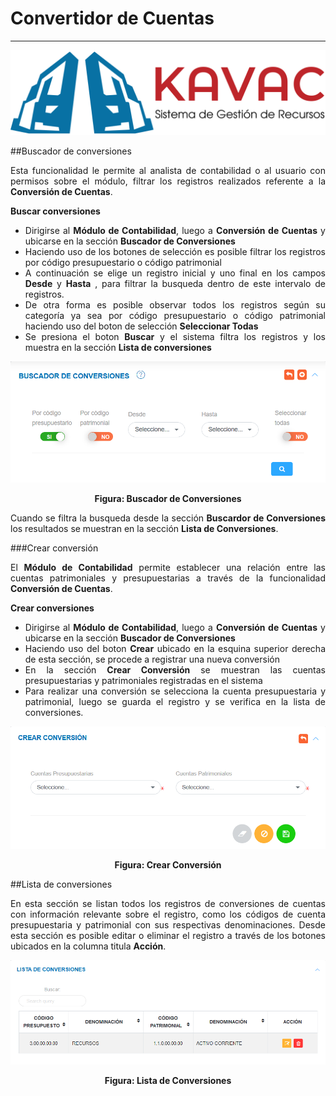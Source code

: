 # Convertidor de Cuentas
************************
<div style="text-align: justify;">

![Screenshot](img/logokavac.png#imagen)

##Buscador de conversiones

Esta funcionalidad le permite al analista de contabilidad o al usuario con permisos sobre el módulo, filtrar los registros realizados referente a la **Conversión de Cuentas**. 

**Buscar conversiones**

- Dirigirse al **Módulo de Contabilidad**, luego a **Conversión de Cuentas** y ubicarse en la sección **Buscador de Conversiones**
- Haciendo uso de los botones de selección es posible filtrar los registros por código
presupuestario o código patrimonial 
- A continuación se elige un registro inicial y uno final en los campos **Desde** y **Hasta** , para filtrar la busqueda dentro de este intervalo de registros. 
- De otra forma es posible observar todos los registros según su categoría ya sea por código presupuestario o código patrimonial haciendo uso del boton de selección **Seleccionar Todas**
- Se presiona el boton **Buscar** y el sistema filtra los registros y los muestra en la sección **Lista de conversiones**

![Screenshot](img/Buscador_conversiones.png#imagen)<div style="text-align: center;font-weight: bold">Figura: Buscador de Conversiones</div>

Cuando se filtra la busqueda desde la sección **Buscardor de Conversiones** los resultados se muestran en la sección **Lista de Conversiones**.  

###Crear conversión

El **Módulo de Contabilidad** permite establecer una relación entre las 
cuentas patrimoniales y presupuestarias a través de la funcionalidad 
**Conversión de Cuentas**. 

**Crear conversiones**

- Dirigirse al **Módulo de Contabilidad**, luego a **Conversión de Cuentas** y ubicarse en la sección **Buscador de Conversiones**
- Haciendo uso del boton **Crear** ubicado en la esquina superior derecha de esta sección, se procede a registrar una nueva conversión
- En la sección **Crear Conversión** se muestran las cuentas presupuestarias y  patrimoniales registradas en el sistema 
- Para realizar una conversión se selecciona la cuenta presupuestaria y patrimonial, luego se guarda el registro y se verifica en la lista de conversiones.  

![Screenshot](img/crear_conversion.png#imagen)<div style="text-align: center;font-weight: bold">Figura: Crear Conversión</div>

##Lista de conversiones 

En esta sección se listan todos los registros de conversiones de cuentas con información relevante sobre el registro, como los códigos de cuenta presupuestaria y patrimonial con sus respectivas denominaciones.   Desde esta sección es posible editar o eliminar el registro a través de los botones ubicados en la columna titula **Acción**.   

![Screenshot](img/lista_conversiones.png#imagen)<div style="text-align: center;font-weight: bold">Figura: Lista de Conversiones</div>

</div>























   